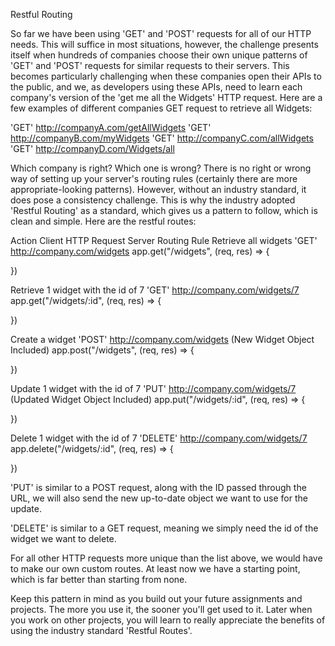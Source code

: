 Restful Routing

So far we have been using 'GET' and 'POST' requests for all of our HTTP needs. This will suffice in most situations, however, the challenge presents itself when hundreds of companies choose their own unique patterns of 'GET' and 'POST' requests for similar requests to their servers. This becomes particularly challenging when these companies open their APIs to the public, and we, as developers using these APIs, need to learn each company's version of the 'get me all the Widgets' HTTP request. Here are a few examples of different companies GET request to retrieve all Widgets:

'GET' http://companyA.com/getAllWidgets
'GET' http://companyB.com/myWidgets
'GET' http://companyC.com/allWidgets
'GET' http://companyD.com/Widgets/all

Which company is right? Which one is wrong? There is no right or wrong way of setting up your server's routing rules (certainly there are more appropriate-looking patterns). However, without an industry standard, it does pose a consistency challenge. This is why the industry adopted 'Restful Routing' as a standard, which gives us a pattern to follow, which is clean and simple. Here are the restful routes:

Action	Client HTTP Request	Server Routing Rule
Retrieve all widgets	'GET' http://company.com/widgets	app.get("/widgets", (req, res) => { 

})

Retrieve 1 widget with the id of 7	'GET' http://company.com/widgets/7	app.get("/widgets/:id", (req, res) => { 

})

Create a widget	'POST' http://company.com/widgets 
(New Widget Object Included)	app.post("/widgets", (req, res) => { 

})

Update 1 widget with the id of 7	'PUT' http://company.com/widgets/7 
(Updated Widget Object Included)	app.put("/widgets/:id", (req, res) => { 

})

Delete 1 widget with the id of 7	'DELETE' http://company.com/widgets/7	app.delete("/widgets/:id", (req, res) => { 

})

'PUT' is similar to a POST request, along with the ID passed through the URL, we will also send the new up-to-date object we want to use for the update.

'DELETE' is similar to a GET request, meaning we simply need the id of the widget we want to delete.

For all other HTTP requests more unique than the list above, we would have to make our own custom routes. At least now we have a starting point, which is far better than starting from none.

Keep this pattern in mind as you build out your future assignments and projects. The more you use it, the sooner you'll get used to it. Later when you work on other projects, you will learn to really appreciate the benefits of using the industry standard 'Restful Routes'.